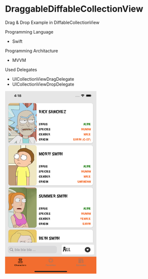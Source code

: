 # DraggableDiffableCollectionView

Drag & Drop Example in DiffableCollectionView


Programming Language
- Swift

Programming Architacture
- MVVM

Used Delegates
- UICollectionViewDragDelegate
- UICollectionViewDropDelegate

<img
  src="https://github.com/burakekmen/RickAndMortyGuide_iOS/blob/main/ScreenShots/CharactersPage.png"
  alt=""
  title="Characters Page"
   width="300" height="600"
  style="display: inline-block; margin: 0 auto;">
